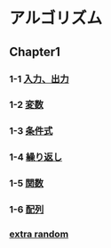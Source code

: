 # アルゴリズム 
## Chapter1
### 1-1 [入力、出力](./Chapter1-1)
### 1-2 [変数](./Chapter1-2)
### 1-3 [条件式](./Chapter1-3)
### 1-4 [繰り返し](./Chapter1-4)
### 1-5 [関数](./Chapter1-5)
### 1-6 [配列](./Chapter1-6)
### [extra random](./ExtraChapter1-1)